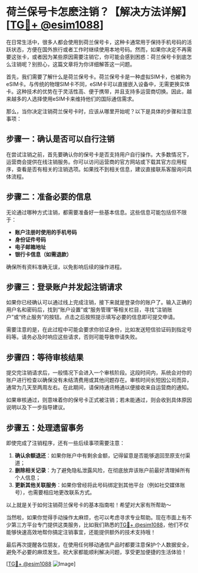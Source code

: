 # 荷兰保号卡怎麽注销？【解决方法详解】[[TG💪+ @esim1088](https://t.me/s/esim1088)]

在日常生活中，很多人都会使用到荷兰保号卡，这种卡通常用于保持手机号码的活跃状态，方便在国外旅行或者工作时继续使用本地号码。然而，如果你决定不再需要这张卡，或者因为某些原因需要注销它，你可能会感到困惑：荷兰保号卡到底怎么注销呢？别担心，这篇文章将为你详细解答这一问题。

首先，我们需要了解什么是荷兰保号卡。荷兰保号卡是一种虚拟SIM卡，也被称为eSIM卡。与传统的物理SIM卡不同，eSIM卡可以直接嵌入设备中，无需更换实体卡。这种技术的优势在于灵活性高、便于携带，并且支持多运营商切换。因此，越来越多的人选择使用eSIM卡来维持他们的国际通信需求。

那么，当你决定注销荷兰保号卡时，应该从哪里开始呢？以下是具体的步骤和注意事项：

## 步骤一：确认是否可以自行注销

在尝试注销之前，首先要确认你的保号卡是否支持用户自行操作。大多数情况下，运营商会提供在线注销服务。你可以访问运营商的官方网站或下载其官方应用程序，查看是否有相关的注销选项。如果找不到相关信息，建议直接联系客服询问具体流程。

## 步骤二：准备必要的信息

无论通过哪种方式注销，都需要准备好一些基本信息。这些信息可能包括但不限于：
- **账户注册时使用的手机号码**
- **身份证件号码**
- **电子邮箱地址**
- **银行卡信息（如需退款）**

确保所有资料准确无误，以免影响后续的操作进程。

## 步骤三：登录账户并发起注销请求

如果你已经确认可以通过线上完成注销，接下来就是登录你的账户了。输入正确的用户名和密码后，找到“账户设置”或“服务管理”等相关栏目，寻找“注销账户”或“终止服务”的按钮。点击之后按照提示填写必要的信息即可提交申请。

需要注意的是，在此过程中可能会要求你验证身份，比如发送短信验证码到指定号码等。请务必及时响应这些请求，否则可能导致申请失败。

## 步骤四：等待审核结果

提交完注销请求后，一般情况下会进入一个审核阶段。这段时间内，系统会对你的账户进行检查以确保没有未结清费用或其他问题存在。审核时间长短因公司而异，通常为几天至两周左右。在此期间，请保持通讯畅通以便接收来自运营商的通知。

如果审核通过，则意味着你的保号卡正式被注销；若未能通过，则会收到具体原因说明以及下一步指导建议。

## 步骤五：处理遗留事务

即使完成了注销程序，还有一些后续事项需要注意：
1. **确认余额退还**：如果你账户中有剩余金额，记得留意是否能够退回至原支付渠道；
2. **删除相关记录**：为了避免隐私泄露风险，在彻底放弃该账户前最好清理掉所有个人信息；
3. **更新其他关联服务**：如果你曾经将此号码绑定到其他平台（例如社交媒体账号），也需要相应地更改联系方式。

以上就是关于如何注销荷兰保号卡的基本指南啦！希望对大家有所帮助～

当然啦，如果你觉得手动操作太麻烦，也可以考虑寻求专业帮助。现在市面上有不少第三方平台专门提供这类服务，比如我们熟悉的[TG💪+ @esim1088](https://t.me/s/esim1088)，他们不仅能够快速高效地帮你搞定注销事宜，还能提供额外的技术支持哦！

最后再次提醒各位朋友，在使用任何移动通信产品时都要注意保护个人数据安全，避免不必要的麻烦发生。祝大家都能顺利解决问题，享受更加便捷的生活体验！

[[TG💪+ @esim1088](https://t.me/s/esim1088) ![Image](https://i.postimg.cc/4NQfJmqS/Snipaste-2025-05-13-00-14-12.png)]